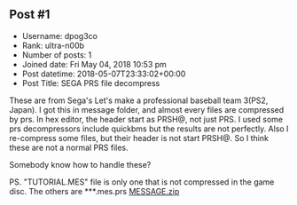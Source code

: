 ## Post #1
- Username: dpog3co
- Rank: ultra-n00b
- Number of posts: 1
- Joined date: Fri May 04, 2018 10:53 pm
- Post datetime: 2018-05-07T23:33:02+00:00
- Post Title: SEGA PRS file decompress

These are from Sega's Let's make a professional baseball team 3(PS2, Japan).
I got this in message folder, and almost every files are compressed by prs.
In hex editor, the header start as PRSH@, not just PRS.
I used some prs decompressors include quickbms but the results are not perfectly.
Also I re-compress some files, but their header is not start PRSH@.
So I think these are not a normal PRS files.

Somebody know how to handle these?

PS. "TUTORIAL.MES" file is only one that is not compressed in the game disc. The others are ***.mes.prs
[MESSAGE.zip](https://xentaxbackup.github.io/file/14334_MESSAGE.zip)
